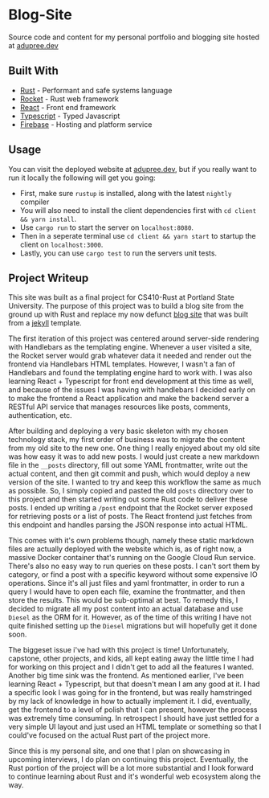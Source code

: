 # Blog-Site

Source code and content for my personal portfolio and blogging site hosted at [adupree.dev](https://adupree.dev)

## Built With

- [Rust](https://www.rust-lang.org/) - Performant and safe systems language
- [Rocket](https://socket.io/) - Rust web framework
- [React](https://reactjs.org/) - Front end framework
- [Typescript](https://www.typescriptlang.org/) - Typed Javascript
- [Firebase](https://firebase.google.com/) - Hosting and platform service

## Usage

You can visit the deployed website at [adupree.dev](https://adupree.dev), but if you really want to run it locally
the following will get you going:

- First, make sure `rustup` is installed, along with the latest `nightly` compiler
- You will also need to install the client dependencies first with `cd client && yarn install`.
- Use `cargo run` to start the server on `localhost:8080`.
- Then in a seperate terminal use `cd client && yarn start` to startup the client on `localhost:3000`.
- Lastly, you can use `cargo test` to run the servers unit tests.

## Project Writeup

This site was built as a final project for CS410-Rust at Portland State University.
The purpose of this project was to build a blog site from the ground up with Rust
and replace my now defunct [blog site](alexanderjdupree.com) that was built from a [jekyll](https://jekyllrb.com/docs/themes/) template.

The first iteration of this project was centered around server-side rendering with Handlebars as the templating engine. Whenever a user visited a site, the
Rocket server would grab whatever data it needed and render out the frontend via Handlebars HTML templates. However, I wasn't a fan of Handlebars and found
the templating engine hard to work with. I was also learning React + Typescript for front end development at this time as well, and because of the issues I was
having with handlebars I decided early on to make the frontend a React application and make the backend server a RESTful API service that manages resources
like posts, comments, authentication, etc.

After building and deploying a very basic skeleton with my chosen technology stack, my first order of business was to migrate the content from
my old site to the new one. One thing I really enjoyed about my old site was how easy it was to add new posts. I would just create a new
markdown file in the `__posts` directory, fill out some YAML frontmatter, write out the actual content, and then git commit and push, which would
deploy a new version of the site. I wanted to try and keep this workflow the same as much as possible. So, I simply copied and pasted the old
`posts` directory over to this project and then started writing out some Rust code to deliver these posts. I ended up writing a `/post` endpoint
that the Rocket server exposed for retrieving posts or a list of posts. The React frontend just fetches from this endpoint and handles parsing the
JSON response into actual HTML.

This comes with it's own problems though, namely these static markdown files are actually deployed with the website which is, as of right now, a massive Docker container that's running on the Google Cloud Run service. There's also no easy way to run queries on these posts. I can't sort them by category, or find a post with a specific keyword without some expensive IO operations. Since it's all just files and yaml frontmatter, in order to run a query I would have to open each file, examine the frontmatter, and then store the results. This would be sub-optimal at best. To remedy this, I decided to migrate all my post content into an actual database and use `Diesel` as the ORM for it. However, as of the time of this writing I have not quite finished setting up the `Diesel` migrations but will hopefully get it done soon.

The biggeset issue i've had with this project is time! Unfortunately, capstone, other projects, and kids, all kept eating away the little time I had for working on this project and I didn't get to add all the features I wanted. Another big time sink was the frontend. As mentioned earlier, I've been learning React + Typescript, but that doesn't mean I am any good at it. I had a specific look I was going for in the frontend, but was really hamstringed by my lack of knowledge in how to actually implement it. I did, eventually, get the frontend to a level of polish that I can present, however the process was extremely time consuming. In retrospect I should have just settled for a very simple UI layout and just used an HTML template or something so that I could've focused on the actual Rust part of the project more.

Since this is my personal site, and one that I plan on showcasing in upcoming interviews, I do plan on continuing this project. Eventually, the Rust portion of the project will be a lot more substantial and I look forward to continue learning about Rust and it's wonderful web ecosystem along the way.

